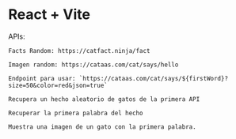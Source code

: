 # React + Vite

APIs:

    Facts Random: https://catfact.ninja/fact

    Imagen random: https://cataas.com/cat/says/hello
   
    Endpoint para usar: `https://cataas.com/cat/says/${firstWord}?size=50&color=red&json=true`

    Recupera un hecho aleatorio de gatos de la primera API

    Recuperar la primera palabra del hecho

    Muestra una imagen de un gato con la primera palabra.
